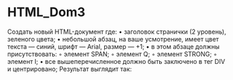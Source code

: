 # HTML_Dom3
Создать новый HTML-документ где: • заголовок странички (2 уровень), зеленого цвета; • небольшой абзац, на ваше усмотрение, имеет цвет текста — синий, шрифт — Arial, размер — +1; • в этом абзаце должны присутствовать: ◦ элемент SPAN; ◦ элемент Q; ◦ элемент STRONG; ◦ элемент I; • все вышеперечисленное должно быть заключено в тег DIV и центрировано; Результат выглядит так:
